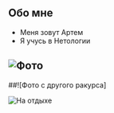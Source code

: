 ## Обо мне 
 - Меня зовут Артем
 - Я учусь в Нетологии
  
  ## ![Фото](https://images.app.goo.gl/Dc19W2Q8JFXWae4Z6)

  ##![Фото с другого ракурса]

  <image src="https://images.app.goo.gl/hE1oFJPzG6RQrDyHA" alt="На отдыхе">